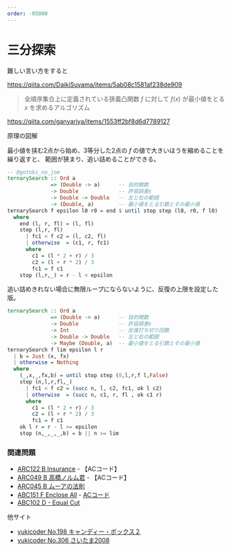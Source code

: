 ```yaml
---
order: -05000
---
```

# 三分探索

難しい言い方をすると

https://qiita.com/DaikiSuyama/items/5ab08c1581af238de909

> 全順序集合上に定義されている狭義凸関数 $f$ に対して
> $f(x)$ が最小値をとる $x$ を求めるアルゴリズム

https://qiita.com/ganyariya/items/1553ff2bf8d6d7789127

原理の図解

最小値を挟む2点から始め、3等分した2点の $f$ の値で大きいほうを縮めることを繰り返すと、
範囲が狭まり、追い詰めることができる。

```haskell
-- @gotoki_no_joe
ternarySearch :: Ord a
              => (Double -> a)      -- 目的関数
              -> Double             -- 許容誤差ε
              -> Double -> Double   -- 左と右の範囲
              -> (Double, a)        -- 最小値をとる引数とその最小値
ternarySearch f epsilon l0 r0 = end $ until stop step (l0, r0, f l0)
  where
    end (l, r, fl) = (l, fl)
    step (l,r, fl)
      | fc1 < f c2 = (l, c2, fl)
      | otherwise  = (c1, r, fc1)
      where
        c1 = (l * 2 + r) / 3
        c2 = (l + r * 2) / 3
        fc1 = f c1
    stop (l,r,_) = r - l < epsilon
```

追い詰めきれない場合に無限ループにならないように、反復の上限を設定した版。

```haskell
ternarySearch :: Ord a
              => (Double -> a)      -- 目的関数
              -> Double             -- 許容誤差ε
              -> Int                -- 反復打ち切り回数
              -> Double -> Double   -- 左と右の範囲
              -> Maybe (Double, a)  -- 最小値をとる引数とその最小値
ternarySearch f lim epsilon l r
  | b = Just (x, fx)
  | otherwise = Nothing
  where
    (_,x,_,fx,b) = until stop step (0,l,r,f l,False)
    step (n,l,r,fl,_)
      | fc1 < f c2 = (succ n, l, c2, fc1, ok l c2)
      | otherwise  = (succ n, c1, r, fl , ok c1 r)
      where
        c1 = (l * 2 + r) / 3
        c2 = (l + r * 2) / 3
        fc1 = f c1
    ok l r = r - l >= epsilon
    stop (n,_,_,_,b) = b || n >= lim
```

### 関連問題

- [ARC122 B Insurance](https://atcoder.jp/contests/arc122/tasks/arc122_b) - 【ACコード】
- [ARC049 B 高橋ノルム君](https://atcoder.jp/contests/arc049/tasks/arc049_b) - 【ACコード】
- [ARC045 B ムーアの法則](https://atcoder.jp/contests/arc054/tasks/arc054_b)
- [ABC151 F Enclose All](https://atcoder.jp/contests/abc151/tasks/abc151_f) - [ACコード](https://atcoder.jp/contests/abc151/submissions/28803687)
- [ABC102 D - Equal Cut](https://atcoder.jp/contests/abc102/tasks/arc100_b)

<!--
ABC151Fについて、X軸を動かして探す最小点は、そこでスライスした最小値なので、
Xをどこに取っていても、底をなぞってY方向の最小値に向かう
-->

他サイト

- [yukicoder No.198 キャンディー・ボックス２](https://yukicoder.me/problems/no/198)
- [yukicoder No.306 さいたま2008](https://yukicoder.me/problems/no/306)
